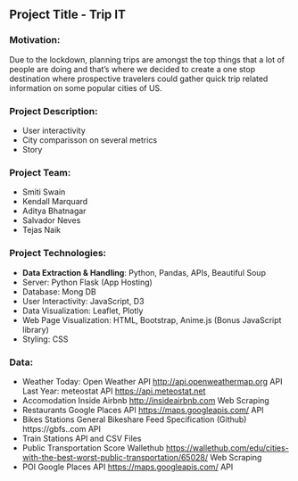 ## Project Title - Trip IT

### Motivation:
Due to the lockdown, planning trips are amongst the top things that a lot of people are doing and that’s where we decided to create a one stop destination where prospective travelers could gather quick trip related information on some popular cities of US.

### Project Description:
- User interactivity
- City comparisson on several metrics
- Story

### Project Team:
- Smiti Swain
- Kendall Marquard
- Aditya Bhatnagar
- Salvador Neves
- Tejas Naik

### Project Technologies:
- <b>Data Extraction & Handling</b>: Python, Pandas, APIs, Beautiful Soup
- Server: Python Flask (App Hosting)
- Database: Mong DB
- User Interactivity: JavaScript, D3
- Data Visualization: Leaflet, Plotly
- Web Page Visualization: HTML, Bootstrap, Anime.js (Bonus JavaScript library)
- Styling: CSS

### Data:

- Weather Today: Open Weather API http://api.openweathermap.org API Last Year: meteostat API https://api.meteostat.net
- Accomodation Inside Airbnb http://insideairbnb.com Web Scraping
- Restaurants Google Places API https://maps.googleapis.com/ API
- Bikes Stations General Bikeshare Feed Specification (Github) https://gbfs..com API
- Train Stations API and CSV Files
- Public Transportation Score Wallethub https://wallethub.com/edu/cities-with-the-best-worst-public-transportation/65028/ Web Scraping
- POI Google Places API https://maps.googleapis.com/ API

